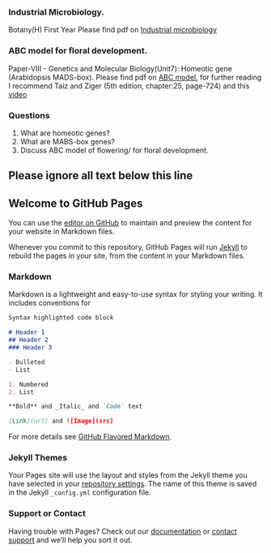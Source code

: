 ### Industrial Microbiology.
Botany(H) First Year Please find pdf on [Industrial microbiology](https://www.dropbox.com/s/wfnykn31sr7aqrj/Industrial_microbiology.docx?dl=0)

### ABC model for floral development.
Paper-VIII - Genetics and Molecular Biology(Unit7): Homeotic gene (Arabidopsis MADS-box). Please find pdf on [ABC model](https://www.dropbox.com/s/7gyzuh654ljl08a/ABC_Model__of_Flowering.pdf?dl=0), for further reading I recommend Taiz and Ziger (5th edition, chapter:25, page-724) and this [video](https://www.youtube.com/watch?v=Gil3VOQq6k4)

### Questions

1. What are homeotic genes?
2. What are MABS-box genes?
3. Discuss ABC model of flowering/ for floral development.


## Please ignore all text below this line


## Welcome to GitHub Pages

You can use the [editor on GitHub](https://github.com/RKGrewal/RKGrewal.github.io/edit/master/README.md) to maintain and preview the content for your website in Markdown files.

Whenever you commit to this repository, GitHub Pages will run [Jekyll](https://jekyllrb.com/) to rebuild the pages in your site, from the content in your Markdown files.

### Markdown

Markdown is a lightweight and easy-to-use syntax for styling your writing. It includes conventions for

```markdown
Syntax highlighted code block

# Header 1
## Header 2
### Header 3

- Bulleted
- List

1. Numbered
2. List

**Bold** and _Italic_ and `Code` text

[Link](url) and ![Image](src)
```

For more details see [GitHub Flavored Markdown](https://guides.github.com/features/mastering-markdown/).

### Jekyll Themes

Your Pages site will use the layout and styles from the Jekyll theme you have selected in your [repository settings](https://github.com/RKGrewal/RKGrewal.github.io/settings). The name of this theme is saved in the Jekyll `_config.yml` configuration file.

### Support or Contact

Having trouble with Pages? Check out our [documentation](https://help.github.com/categories/github-pages-basics/) or [contact support](https://github.com/contact) and we’ll help you sort it out.
